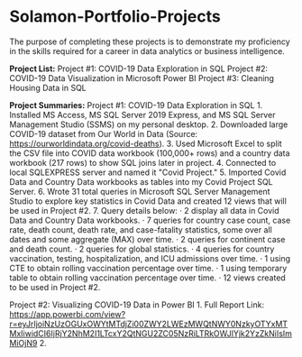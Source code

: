 # Solamon-Portfolio-Projects
The purpose of completing these projects is to demonstrate my proficiency in the skills required for a career in data analytics or business intelligence.

**Project List:**
  Project #1: COVID-19 Data Exploration in SQL
  Project #2: COVID-19 Data Visualization in Microsoft Power BI
  Project #3: Cleaning Housing Data in SQL

**Project Summaries:**
  Project #1: COVID-19 Data Exploration in SQL
    1. Installed MS Access, MS SQL Server 2019 Express, and MS SQL Server Management Studio (SSMS) on my personal desktop.
    2. Downloaded large COVID-19 dataset from Our World in Data (Source: https://ourworldindata.org/covid-deaths).
    3. Used Microsoft Excel to split the CSV file into COVID data workbook (100,000+ rows) and a country data workbook (217 rows) to show SQL joins later in project.
    4. Connected to local SQLEXPRESS server and named it "Covid Project."
    5. Imported Covid Data and Country Data workbooks as tables into my Covid Project SQL Server.
    6. Wrote 31 total queries in Microsoft SQL Server Management Studio to explore key statistics in Covid Data and created 12 views that will be used in Project #2.
    7. Query details below:
      · 2 display all data in Covid Data and Country Data workbooks.
      · 7 queries for country case count, case rate, death count, death rate, and case-fatality statistics, some over all dates and some aggregate (MAX) over time.
      · 2 queries for continent case and death count.
      · 2 queries for global statistics.
      · 4 queries for country vaccination, testing, hospitalization, and ICU admissions over time.
      · 1 using CTE to obtain rolling vaccination percentage over time.
      · 1 using temporary table to obtain rolling vaccination percentage over time.
      · 12 views created to be used in Project #2.
  
  Project #2: Visualizing COVID-19 Data in Power BI
    1. Full Report Link: https://app.powerbi.com/view?r=eyJrIjoiNzUzOGUxOWYtMTdjZi00ZWY2LWEzMWQtNWY0NzkyOTYxMTMxIiwidCI6IjRjY2NhM2I1LTcxY2QtNGU2ZC05NzRiLTRkOWJlYjk2YzZkNiIsImMiOjN9
    2. 
